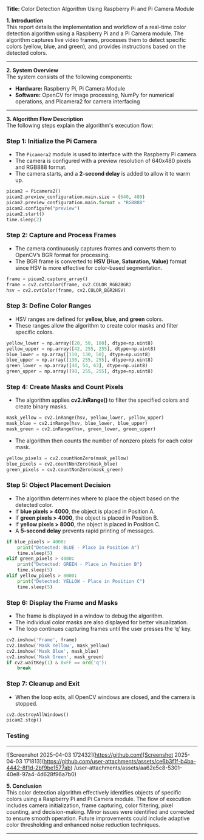 **Title:** Color Detection Algorithm Using Raspberry Pi and Pi Camera Module  

**1. Introduction**  
This report details the implementation and workflow of a real-time color detection algorithm using a Raspberry Pi and a Pi Camera module. The algorithm captures live video frames, processes them to detect specific colors (yellow, blue, and green), and provides instructions based on the detected colors.

---

**2. System Overview**  
The system consists of the following components:
- **Hardware:** Raspberry Pi, Pi Camera Module
- **Software:** OpenCV for image processing, NumPy for numerical operations, and Picamera2 for camera interfacing

---

**3. Algorithm Flow Description**  
The following steps explain the algorithm's execution flow:

### **Step 1: Initialize the Pi Camera**  
- The `Picamera2` module is used to interface with the Raspberry Pi camera.
- The camera is configured with a preview resolution of 640x480 pixels and RGB888 format.
- The camera starts, and a **2-second delay** is added to allow it to warm up.

```python
picam2 = Picamera2()
picam2.preview_configuration.main.size = (640, 480)
picam2.preview_configuration.main.format = "RGB888"
picam2.configure("preview")
picam2.start()
time.sleep(2)
```

### **Step 2: Capture and Process Frames**  
- The camera continuously captures frames and converts them to OpenCV’s BGR format for processing.
- The BGR frame is converted to **HSV (Hue, Saturation, Value)** format since HSV is more effective for color-based segmentation.

```python
frame = picam2.capture_array()
frame = cv2.cvtColor(frame, cv2.COLOR_RGB2BGR)
hsv = cv2.cvtColor(frame, cv2.COLOR_BGR2HSV)
```

### **Step 3: Define Color Ranges**  
- HSV ranges are defined for **yellow, blue, and green** colors.
- These ranges allow the algorithm to create color masks and filter specific colors.

```python
yellow_lower = np.array([20, 50, 100], dtype=np.uint8)
yellow_upper = np.array([42, 255, 255], dtype=np.uint8)
blue_lower = np.array([110, 130, 50], dtype=np.uint8)
blue_upper = np.array([130, 255, 255], dtype=np.uint8)
green_lower = np.array([44, 54, 63], dtype=np.uint8)
green_upper = np.array([90, 255, 255], dtype=np.uint8)
```

### **Step 4: Create Masks and Count Pixels**  
- The algorithm applies **cv2.inRange()** to filter the specified colors and create binary masks.

```python
mask_yellow = cv2.inRange(hsv, yellow_lower, yellow_upper)
mask_blue = cv2.inRange(hsv, blue_lower, blue_upper)
mask_green = cv2.inRange(hsv, green_lower, green_upper)
```

- The algorithm then counts the number of nonzero pixels for each color mask.

```python
yellow_pixels = cv2.countNonZero(mask_yellow)
blue_pixels = cv2.countNonZero(mask_blue)
green_pixels = cv2.countNonZero(mask_green)
```

### **Step 5: Object Placement Decision**  
- The algorithm determines where to place the object based on the detected color.
- If **blue pixels > 4000**, the object is placed in Position A.
- If **green pixels > 4000**, the object is placed in Position B.
- If **yellow pixels > 8000**, the object is placed in Position C.
- A **5-second delay** prevents rapid printing of messages.

```python
if blue_pixels > 4000:
    print("Detected: BLUE - Place in Position A")
    time.sleep(5)
elif green_pixels > 4000:
    print("Detected: GREEN - Place in Position B")
    time.sleep(5)
elif yellow_pixels > 8000:
    print("Detected: YELLOW - Place in Position C")
    time.sleep(5)
```

### **Step 6: Display the Frame and Masks**  
- The frame is displayed in a window to debug the algorithm.
- The individual color masks are also displayed for better visualization.
- The loop continues capturing frames until the user presses the ‘q’ key.

```python
cv2.imshow('Frame', frame)
cv2.imshow('Mask Yellow', mask_yellow)
cv2.imshow('Mask Blue', mask_blue)
cv2.imshow('Mask Green', mask_green)
if cv2.waitKey(1) & 0xFF == ord('q'):
    break
```

### **Step 7: Cleanup and Exit**  
- When the loop exits, all OpenCV windows are closed, and the camera is stopped.

```python
cv2.destroyAllWindows()
picam2.stop()
```
### Testing 

---
![Screenshot 2025-04-03 172432](https://github.com![Screenshot 2025-04-03 171813](https://github.com/user-attachments/assets/ce6b3f1f-b4ba-4442-8f1d-2bf9be1577ab)
/user-attachments/assets/aa62e5c8-5301-40e8-97a4-4d628f96a7b0)

**5. Conclusion**  
This color detection algorithm effectively identifies objects of specific colors using a Raspberry Pi and Pi Camera module. The flow of execution includes camera initialization, frame capturing, color filtering, pixel counting, and decision-making. Minor issues were identified and corrected to ensure smooth operation. Future improvements could include adaptive color thresholding and enhanced noise reduction techniques.

---

